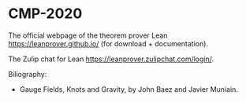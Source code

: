 # CMP-2020
The official webpage of the theorem prover Lean https://leanprover.github.io/ (for download + documentation).

The Zulip chat for Lean https://leanprover.zulipchat.com/login/.

Biliography:
- Gauge Fields, Knots and Gravity, by John Baez and Javier Muniain.
